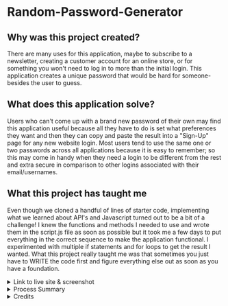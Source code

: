 # Random-Password-Generator
## Why was this project created?
There are many uses for this application, maybe to subscribe to a newsletter, creating a customer account for an online store, or for something you won't need to log in to more than the initial login. This application creates a unique password that would be hard for someone- besides the user to guess.

## What does this application solve?
Users who can't come up with a brand new password of their own may find this application useful because all they have to do is set what preferences they want and then they can copy and paste the result into a "Sign-Up" page for any new website login. Most users tend to use the same one or two passwords across all applications because it is easy to remember; so this may come in handy when they need a login to be different from the rest and extra secure in comparison to other logins associated with their email/usernames.

## What this project has taught me
Even though we cloned a handful of lines of starter code, implementing what we learned about API's and Javascript turned out to be a bit of a challenge! I knew the functions and methods I needed to use and wrote them in the script.js file as soon as possible but it took me a few days to put everything in the correct sequence to make the application functional. I experimented with multiple if statements and for loops to get the result I wanted. What this project really taught me was that sometimes you just have to WRITE the code first and figure everything else out as soon as you have a foundation.

<details>
<summary> Link to live site & screenshot </summary>

https://whats-a-pj.github.io/Random-Password-Generator/

after you click generate password
![Screenshot of website](assets/AfterFirstClick.png)

after the first 4 prompts
![Screenshot of website](assets/AfterFirst4Prompts.png)

result of choosing yes for all preferences and setting length to 8 characters
![Screenshot of website](assets/Result.png)

</details>

<details>
<summary> Process Summary </summary>

Created a clone with starter code and uploaded it locally

Wrote every function and method I possibly would use into the script.js file

Added 1 website to the README

Started a bit of research online and began bookmarking the websites used to add to the README later

Examined all the functions and methods I wrote into the script.js file and started adding properties and values and rearranging them in sequential order

Deleted excess variables I would not be using

Commented out functions and methods I could use for later

Researched .alert() method and while loops

Added .alert() to my window prompts in my if statements and a while loop if the user did not choose any security preferences

Committed changes and pushed to remote github repo as first draft

Indented the script.js file for readability and added descriptive comments

Had a study group on 7/2 and another in replacement of class time on 7/3

Updated README file

Moved the .addEventListener in the script.js file to see if it would effect how the application runs

Did not notice a change but moved the event listener back to the bottom of the page where it was before incase moving it did create a bug that I did not notice

Updated README file to add Process Summary, Link/screenshot to live site and Credits toggle lists

Committed changed and pushed to remote github repo

Deployed website to github pages

Added assets folder to hold screenshots of application

Added link to live site and screenshot of live site to README file

Pushed changes to remote repo

</details>

<details>
<summary> Credits </summary>

I used this repo to clone the starter code

https://github.com/coding-boot-camp/friendly-parakeet

I used this website to help me create a professional README

https://coding-boot-camp.github.io/full-stack/github/professional-readme-guide

I used these websites to implement my functions and methods

https://www.w3schools.com/js/js_events.asp
https://www.w3schools.com/jsref/met_win_addeventlistener.asp
https://www.w3schools.com/jsref/met_win_alert.asp
https://www.w3schools.com/jsref/met_win_prompt.asp
https://www.w3schools.com/js/js_if_else.asp
https://developer.mozilla.org/en-US/docs/Web/JavaScript/Guide/Functions
https://developer.mozilla.org/en-US/docs/Web/JavaScript/Guide/Loops_and_iteration
https://developer.mozilla.org/en-US/docs/Web/JavaScript/Reference/Global_Objects/Math/floor
https://developer.mozilla.org/en-US/docs/Web/JavaScript/Reference/Global_Objects/Math/random
https://developer.mozilla.org/en-US/docs/Web/JavaScript/Reference/Statements/while
https://www.w3schools.com/js/js_loop_while.asp

I referenced our Javascript and Web API modules heavily to make sure I was setting everything up in a more legible way. I cross referenced the student activities with the websites I used for research to make sure I was using the proper syntax and to better understand what my methods and functions could do.

I had a study group on 7/2 and 7/3 with Brian Whisler, Jeremy Rapich, Salvador Mejia and Timothy Morgan. We talked about and ran through multiple ways we could accomplish the assignment, which we all found really interesting because we all achieved the same goal with similar ideas but drastically different code, which helped me personally, better understand what some of the functions and methods were doing and how I could implement those into my own script.js file. We also shared some website resources for independent research.

</details>

